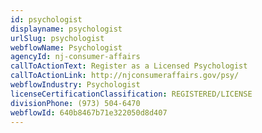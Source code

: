 ```yaml
---
id: psychologist
displayname: psychologist
urlSlug: psychologist
webflowName: Psychologist
agencyId: nj-consumer-affairs
callToActionText: Register as a Licensed Psychologist
callToActionLink: http://njconsumeraffairs.gov/psy/
webflowIndustry: Psychologist
licenseCertificationClassification: REGISTERED/LICENSE
divisionPhone: (973) 504-6470
webflowId: 640b8467b71e322050d8d407
---
```

